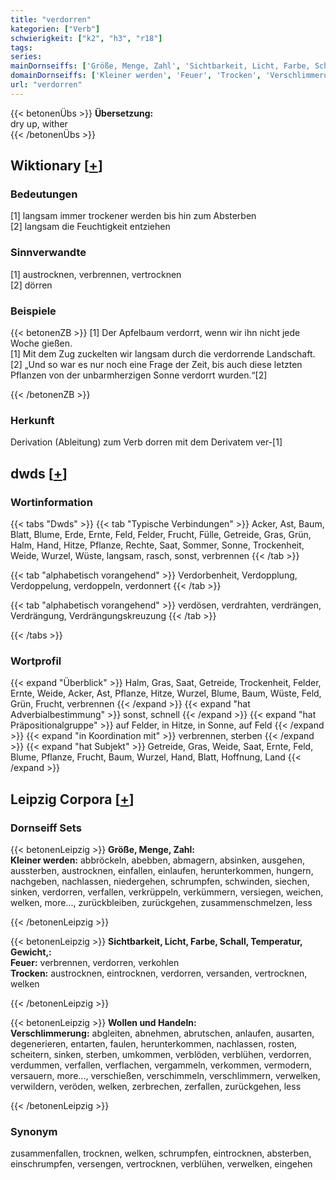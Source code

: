 ```yaml
---
title: "verdorren"
kategorien: ["Verb"]
schwierigkeit: ["k2", "h3", "r18"]
tags:
series:
mainDornseiffs: ['Größe, Menge, Zahl', 'Sichtbarkeit, Licht, Farbe, Schall, Temperatur, Gewicht,', 'Wollen und Handeln']
domainDornseiffs: ['Kleiner werden', 'Feuer', 'Trocken', 'Verschlimmerung']
url: "verdorren"
---
```


{{< betonenÜbs >}}
**Übersetzung:**  
dry up, wither  
{{< /betonenÜbs >}}

## Wiktionary [[+](https://de.wiktionary.org/wiki/verdorren)]

### Bedeutungen
[1] langsam immer trockener werden bis hin zum Absterben  
[2] langsam die Feuchtigkeit entziehen  

### Sinnverwandte
[1] austrocknen, verbrennen, vertrocknen  
[2] dörren  

### Beispiele
{{< betonenZB >}}
[1] Der Apfelbaum verdorrt, wenn wir ihn nicht jede Woche gießen.  
[1] Mit dem Zug zuckelten wir langsam durch die verdorrende Landschaft.  
[2] „Und so war es nur noch eine Frage der Zeit, bis auch diese letzten Pflanzen von der unbarmherzigen Sonne verdorrt wurden.“[2]  

{{< /betonenZB >}}
### Herkunft
Derivation (Ableitung) zum Verb dorren mit dem Derivatem ver-[1]  



## dwds [[+](https://www.dwds.de/wb/verdorren)]

### Wortinformation
{{< tabs "Dwds" >}}
{{< tab "Typische Verbindungen" >}}
Acker, Ast, Baum, Blatt, Blume, Erde, Ernte, Feld, Felder, Frucht, Fülle, Getreide, Gras, Grün, Halm, Hand, Hitze, Pflanze, Rechte, Saat, Sommer, Sonne, Trockenheit, Weide, Wurzel, Wüste, langsam, rasch, sonst, verbrennen
{{< /tab >}}

{{< tab "alphabetisch vorangehend" >}}
Verdorbenheit, Verdopplung, Verdoppelung, verdoppeln, verdonnert
{{< /tab >}}

{{< tab "alphabetisch vorangehend" >}}
verdösen, verdrahten, verdrängen, Verdrängung, Verdrängungskreuzung
{{< /tab >}}

{{< /tabs >}}

### Wortprofil
{{< expand "Überblick" >}} Halm, Gras, Saat, Getreide, Trockenheit, Felder, Ernte, Weide, Acker, Ast, Pflanze, Hitze, Wurzel, Blume, Baum, Wüste, Feld, Grün, Frucht, verbrennen {{< /expand >}}
{{< expand "hat Adverbialbestimmung" >}} sonst, schnell {{< /expand >}}
{{< expand "hat Präpositionalgruppe" >}} auf Felder, in Hitze, in Sonne, auf Feld {{< /expand >}}
{{< expand "in Koordination mit" >}} verbrennen, sterben {{< /expand >}}
{{< expand "hat Subjekt" >}} Getreide, Gras, Weide, Saat, Ernte, Feld, Blume, Pflanze, Frucht, Baum, Wurzel, Hand, Blatt, Hoffnung, Land {{< /expand >}}

## Leipzig Corpora [[+](https://corpora.uni-leipzig.de/en/res?word=verdorren&corpusId=deu_newscrawl-public_2018)]

### Dornseiff Sets
{{< betonenLeipzig >}}
**Größe, Menge, Zahl:**  
**Kleiner werden:** abbröckeln, abebben, abmagern, absinken, ausgehen, aussterben, austrocknen, einfallen, einlaufen, herunterkommen, hungern, nachgeben, nachlassen, niedergehen, schrumpfen, schwinden, siechen, sinken, verdorren, verfallen, verkrüppeln, verkümmern, versiegen, weichen, welken, more..., zurückbleiben, zurückgehen, zusammenschmelzen, less  

{{< /betonenLeipzig >}}


{{< betonenLeipzig >}}
**Sichtbarkeit, Licht, Farbe, Schall, Temperatur, Gewicht,:**  
**Feuer:** verbrennen, verdorren, verkohlen  
**Trocken:** austrocknen, eintrocknen, verdorren, versanden, vertrocknen, welken  

{{< /betonenLeipzig >}}


{{< betonenLeipzig >}}
**Wollen und Handeln:**  
**Verschlimmerung:** abgleiten, abnehmen, abrutschen, anlaufen, ausarten, degenerieren, entarten, faulen, herunterkommen, nachlassen, rosten, scheitern, sinken, sterben, umkommen, verblöden, verblühen, verdorren, verdummen, verfallen, verflachen, vergammeln, verkommen, vermodern, versauern, more..., verschießen, verschimmeln, verschlimmern, verwelken, verwildern, veröden, welken, zerbrechen, zerfallen, zurückgehen, less  

{{< /betonenLeipzig >}}

### Synonym
zusammenfallen, trocknen, welken, schrumpfen, eintrocknen, absterben, einschrumpfen, versengen, vertrocknen, verblühen, verwelken, eingehen

